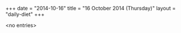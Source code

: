 +++
date = "2014-10-16"
title = "16 October 2014 (Thursday)"
layout = "daily-diet"
+++

\<no entries\>